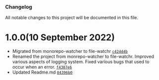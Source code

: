### Changelog

All notable changes to this project will be documented in this file.

# 1.0.0(10 September 2022)

- Migrated from monorepo-watcher to file-watchr [`c424d4b`](https://github.com/utkarshk384/file-watchr/commit/c424d4bea547dfd6adfd406a466f27f13f4e24b3)
- Renamed the project from monrepo-watcher to file-watchr. Improved various aspects of logging system. Fixed various bugs that used to occur when an error. [`f4307e6`](https://github.com/utkarshk384/file-watchr/commit/f4307e6e88f8be7265618a4c84b419d3fe99508c)
- Updated Readme.md [`84396b0`](https://github.com/utkarshk384/file-watchr/commit/84396b09eef97b80ffe98c3f09cb1d67c3df94b5)
